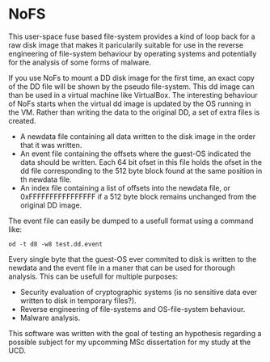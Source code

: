 NoFS
====

This user-space fuse based file-system provides a kind of loop back for a raw disk image that makes it 
paricularily suitable for use in the reverse engineering of file-system behaviour by operating systems
and potentially for the analysis of some forms of malware.

If you use NoFs to mount a DD disk image for the first time, an exact copy of the DD file will be shown
by the pseudo file-system. This dd image can than be used in a virtual machine like VirtualBox. 
The interesting behaviour of NoFs starts when the virtual dd image is updated by the OS running in the VM.
Rather than writing the data to the original DD, a set of extra files is created.

* A newdata file containing all data written to the disk image in the order that it was written.
* An event file containing the offsets where the guest-OS indicated the data should be written. Each 64 bit ofset in this
  file holds the ofset in the dd file corresponding to the 512 byte block found at the same position in th newdata file.
* An index file containing a list of offsets into the newdata file, or 0xFFFFFFFFFFFFFFFF if a 512 byte block remains unchanged
  from the original DD image. 

The event file can easily be dumped to a usefull format using a command like:

    od -t d8 -w8 test.dd.event

Every single byte that the guest-OS ever commited to disk is written to the newdata and the event file in a maner that can be used
for thorough analysis. This can be usefull for multiple purposes:

* Security evaluation of cryptographic systems (is no sensitive data ever written to disk in temporary files?).
* Reverse engineering of file-systems and OS-file-system behaviour.
* Malware analysis.

This software was written with the goal of testing an hypothesis regarding a possible subject for my upcomming MSc dissertation for my study at the UCD.
 
